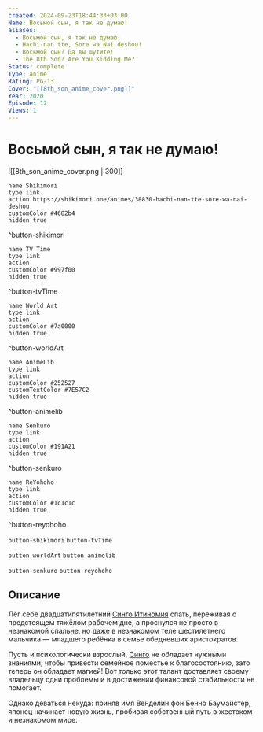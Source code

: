 ```yaml
---
created: 2024-09-23T18:44:33+03:00
Name: Восьмой сын, я так не думаю!
aliases:
  - Восьмой сын, я так не думаю!
  - Hachi-nan tte, Sore wa Nai deshou!
  - Восьмой сын? Да вы шутите!
  - The 8th Son? Are You Kidding Me?
Status: complete
Type: anime
Rating: PG-13
Cover: "[[8th_son_anime_cover.png]]"
Year: 2020
Episode: 12
Views: 1
---
```


# Восьмой сын, я так не думаю!

![[8th_son_anime_cover.png | 300]]

```button
name Shikimori
type link
action https://shikimori.one/animes/38830-hachi-nan-tte-sore-wa-nai-deshou
customColor #4682b4
hidden true
```
^button-shikimori

```button
name TV Time
type link
action 
customColor #997f00
hidden true
```
^button-tvTime

```button
name World Art
type link
action 
customColor #7a0000
hidden true
```
^button-worldArt

```button
name AnimeLib
type link
action 
customColor #252527
customTextColor #7E57C2
hidden true
```
^button-animelib

```button
name Senkuro
type link
action 
customColor #191A21
hidden true
```
^button-senkuro

```button
name ReYohoho
type link
action 
customColor #1c1c1c
hidden true
```
^button-reyohoho



`button-shikimori` `button-tvTime`

`button-worldArt` `button-animelib`

`button-senkuro` `button-reyohoho`

## Описание

Лёг себе двадцатипятилетний [Синго Итиномия](https://shikimori.one/characters/128540-shingo-ichinomiya) спать, переживая о предстоящем тяжёлом рабочем дне, а проснулся не просто в незнакомой спальне, но даже в незнакомом теле шестилетнего мальчика — младшего ребёнка в семье обедневших аристократов.

Пусть и психологически взрослый, [Синго](https://shikimori.one/characters/128540-shingo-ichinomiya) не обладает нужными знаниями, чтобы привести семейное поместье к благосостоянию, зато теперь он обладает магией! Вот только этот талант доставляет своему владельцу одни проблемы и в достижении финансовой стабильности не помогает.

Однако деваться некуда: приняв имя Венделин фон Бенно Баумайстер, японец начинает новую жизнь, пробивая собственный путь в жестоком и незнакомом мире.
